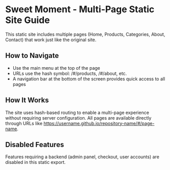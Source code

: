 # Sweet Moment - Multi-Page Static Site Guide

This static site includes multiple pages (Home, Products, Categories, About, Contact) that work just like the original site.

## How to Navigate
- Use the main menu at the top of the page
- URLs use the hash symbol: /#/products, /#/about, etc.
- A navigation bar at the bottom of the screen provides quick access to all pages

## How It Works
The site uses hash-based routing to enable a multi-page experience without requiring server configuration.
All pages are available directly through URLs like https://username.github.io/repository-name/#/page-name.

## Disabled Features
Features requiring a backend (admin panel, checkout, user accounts) are disabled in this static export.
